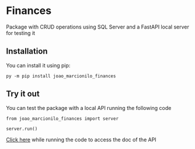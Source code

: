 # Finances

Package with CRUD operations using SQL Server and a FastAPI local server for testing it

## Installation

You can install it using pip:

```
py -m pip install joao_marcionilo_finances
```

## Try it out

You can test the package with a local API running the following code

```
from joao_marcionilo_finances import server

server.run()
```

[Click here](http://127.0.0.1:8000/docs) while running the code to access the doc of the API